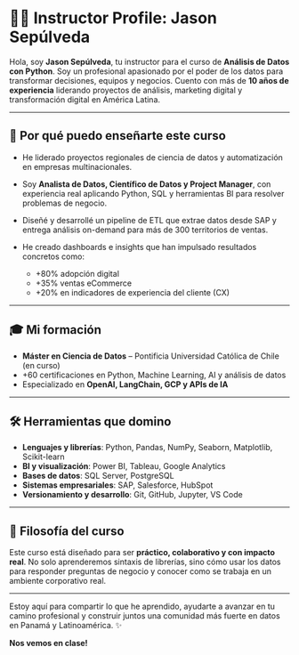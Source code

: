 # 👨‍🏫 Instructor Profile: Jason Sepúlveda

Hola, soy **Jason Sepúlveda**, tu instructor para el curso de **Análisis de Datos con Python**. Soy un profesional apasionado por el poder de los datos para transformar decisiones, equipos y negocios. Cuento con más de **10 años de experiencia** liderando proyectos de análisis, marketing digital y transformación digital en América Latina.

---

## 🧠 Por qué puedo enseñarte este curso

* He liderado proyectos regionales de ciencia de datos y automatización en empresas multinacionales.
* Soy **Analista de Datos, Científico de Datos y Project Manager**, con experiencia real aplicando Python, SQL y herramientas BI para resolver problemas de negocio.
* Diseñé y desarrollé un pipeline de ETL que extrae datos desde SAP y entrega análisis on-demand para más de 300 territorios de ventas.
* He creado dashboards e insights que han impulsado resultados concretos como:

  * +80% adopción digital
  * +35% ventas eCommerce
  * +20% en indicadores de experiencia del cliente (CX)

---

## 🎓 Mi formación

* **Máster en Ciencia de Datos** – Pontificia Universidad Católica de Chile (en curso)
* +60 certificaciones en Python, Machine Learning, AI y análisis de datos
* Especializado en **OpenAI, LangChain, GCP y APIs de IA**

---

## 🛠 Herramientas que domino

* **Lenguajes y librerías**: Python, Pandas, NumPy, Seaborn, Matplotlib, Scikit-learn
* **BI y visualización**: Power BI, Tableau, Google Analytics
* **Bases de datos**: SQL Server, PostgreSQL
* **Sistemas empresariales**: SAP, Salesforce, HubSpot
* **Versionamiento y desarrollo**: Git, GitHub, Jupyter, VS Code

---

## 🚀 Filosofía del curso

Este curso está diseñado para ser **práctico, colaborativo y con impacto real**. No solo aprenderemos sintaxis de librerías, sino cómo usar los datos para responder preguntas de negocio y conocer como se trabaja en un ambiente corporativo real.

---

Estoy aquí para compartir lo que he aprendido, ayudarte a avanzar en tu camino profesional y construir juntos una comunidad más fuerte en datos en Panamá y Latinoamérica. ✨

**Nos vemos en clase!**
